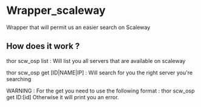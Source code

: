 # Wrapper_scaleway

Wrapper that will permit us an easier search on Scaleway


## How does it work ?

thor scw_osp list : Will list you all servers that are available on scaleway

thor scw_osp get [ID|NAME|IP] : Will search for you the right server you're searching

WARNING : For the get you need to use the following format : thor scw_osp get ID:[id]
Otherwise it will print you an error.
